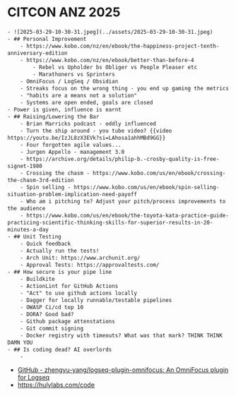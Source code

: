 # CITCON ANZ 2025
	- ![2025-03-29-10-30-31.jpeg](../assets/2025-03-29-10-30-31.jpeg)
	- ## Personal Improvement
		- https://www.kobo.com/nz/en/ebook/the-happiness-project-tenth-anniversary-edition
		- https://www.kobo.com/nz/en/ebook/better-than-before-4
			- Rebel vs Upholder bs Obliger vs People Pleaser etc
			- Marathoners vs Sprinters
		- OmniFocus / LogSeq / Obsidian
		- Streaks focus on the wrong thing - you end up gaming the metrics
		- "habits are a means not a solution"
		- Systems are open ended, goals are closed
	- Power is given, influence is earnt
	- ## Raising/Lowering the Bar
		- Brian Marricks podcast - oddly influenced
		- Turn the ship around - you tube video? {{video https://youtu.be/IzJL8zX3EVk?si=LAhosa1ahhMBd9GG}}
		- Four forgotten agile values...
		- Jurgen Appello - management 3.0
		- https://archive.org/details/philip-b.-crosby-quality-is-free-signet-1980
		- Crossing the chasm - https://www.kobo.com/us/en/ebook/crossing-the-chasm-3rd-edition
		- Spin selling - https://www.kobo.com/us/en/ebook/spin-selling-situation-problem-implication-need-payoff
		- Who am i pitching to? Adjust your pitch/process improvements to the audience
		- https://www.kobo.com/us/en/ebook/the-toyota-kata-practice-guide-practicing-scientific-thinking-skills-for-superior-results-in-20-minutes-a-day
	- ## Unit Testing
		- Quick feedback
		- Actually run the tests!
		- Arch Unit: https://www.archunit.org/
		- Approval Tests: https://approvaltests.com/
	- ## How secure is your pipe line
		- Buildkite
		- ActionLint for GitHub Actions
		- "Act" to use github actions locally
		- Dagger for locally runnable/testable pipelines
		- OWASP Ci/cd top 10
		- DORA? Good bad?
		- Github package attenstations
		- Git commit signing
		- Docker registry with timeouts? What was that mark? THINK THINK DAMN YOU
	- ## Is coding dead? AI overlords
		-
- [GitHub - zhengyu-yang/logseq-plugin-omnifocus: An OmniFocus plugin for Logseq](https://github.com/zhengyu-yang/logseq-plugin-omnifocus)
- https://hulylabs.com/code